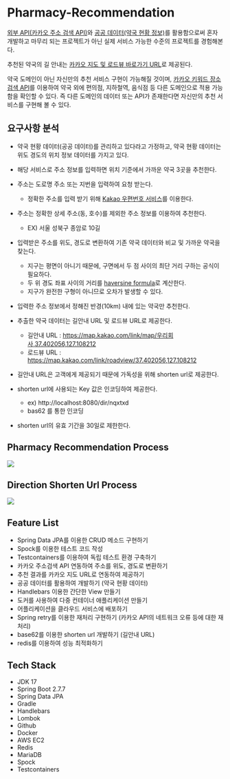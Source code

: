 # Pharmacy-Recommendation

[외부 API(카카오 주소 검색 API)](https://developers.kakao.com/docs/latest/ko/local/dev-guide#search-by-category)와 [공공 데이터(약국 현황 정보)](https://www.data.go.kr/data/15065023/fileData.do)를 활용함으로써 혼자 개발하고 마무리 되는 프로젝트가 아닌 실제 서비스 가능한 수준의 프로젝트를 경험해본다.

추천된 약국의 길 안내는 [카카오 지도 및 로드뷰 바로가기 URL](https://apis.map.kakao.com/web/guide/#routeurl)로 제공된다.

약국 도메인이 아닌 자신만의 추천 서비스 구현이 가능해질 것이며, [카카오 키워드 장소 검색 API](https://developers.kakao.com/docs/latest/ko/local/dev-guide#search-by-category)를 이용하여 약국 외에 편의점, 지하철역, 음식점 등 다른 도메인으로 적용 가능함을 확인할 수 있다. 
즉 다른 도메인의 데이터 또는 API가 존재한다면 자신만의 추천 서비스를 구현해 볼 수 있다.

## 요구사항 분석

 * 약국 현황 데이터(공공 데이터)를 관리하고 있다라고 가정하고, 약국 현황 데이터는 위도 경도의 위치 정보 데이터를 가지고 있다.
 
 * 해당 서비스로 주소 정보를 입력하면 위치 기준에서 가까운 약국 3곳을 추천한다.
 * 주소는 도로명 주소 또는 지번을 입력하여 요청 받는다.
   * 정확한 주소를 입력 받기 위해 [Kakao 우편번호 서비스](https://postcode.map.daum.net/guide)를 이용한다.
 * 주소는 정확한 상세 주소(동, 호수)를 제외한 주소 정보를 이용하여 추천한다. 
   * EX) 서울 성북구 종암로 10길
 * 입력받은 주소를 위도, 경도로 변환하여 기존 약국 데이터와 비교 및 가까운 약국을 찾는다. 
   * 지구는 평면이 아니기 때문에, 구면에서 두 점 사이의 최단 거리 구하는 공식이 필요하다. 
   * 두 위 경도 좌표 사이의 거리를 [haversine formula](https://en.wikipedia.org/wiki/Haversine_formula)로 계산한다. 
   * 지구가 완전한 구형이 아니므로 오차가 발생할 수 있다. 
    
 * 입력한 주소 정보에서 정해진 반경(10km) 내에 있는 약국만 추천한다. 
 * 추출한 약국 데이터는 길안내 URL 및 로드뷰 URL로 제공한다. 
   * 길안내 URL : https://map.kakao.com/link/map/우리회사,37.402056,127.108212
   * 로드뷰 URL : https://map.kakao.com/link/roadview/37.402056,127.108212
 * 길안내 URL은 고객에게 제공되기 때문에 가독성을 위해 shorten url로 제공한다. 
 * shorten url에 사용되는 Key 값은 인코딩하여 제공한다. 
   * ex) http://localhost:8080/dir/nqxtxd
   * bas62 를 통한 인코딩 
 * shorten url의 유효 기간을 30일로 제한한다.

## Pharmacy Recommendation Process

<img src="https://user-images.githubusercontent.com/63120360/210836803-6ca550f1-3207-4b4e-9901-b7907364bec0.svg">

## Direction Shorten Url Process

<img src="https://user-images.githubusercontent.com/63120360/210839565-336d3e21-a19c-4bfb-8d49-f3ad1f6e3a33.svg">

## Feature List

 - Spring Data JPA를 이용한 CRUD 메소드 구현하기 
 - Spock를 이용한 테스트 코드 작성 
 - Testcontainers를 이용하여 독립 테스트 환경 구축하기 
 - 카카오 주소검색 API 연동하여 주소를 위도, 경도로 변환하기 
 - 추천 결과를 카카오 지도 URL로 연동하여 제공하기 
 - 공공 데이터를 활용하여 개발하기 (약국 현황 데이터)
 - Handlebars 이용한 간단한 View 만들기 
 - 도커를 사용하여 다중 컨테이너 애플리케이션 만들기 
 - 어플리케이션을 클라우드 서비스에 배포하기 
 - Spring retry를 이용한 재처리 구현하기 (카카오 API의 네트워크 오류 등에 대한 재처리)
 - base62를 이용한 shorten url 개발하기 (길안내 URL)
 - redis를 이용하여 성능 최적화하기

## Tech Stack

 - JDK 17
 - Spring Boot 2.7.7 
 - Spring Data JPA 
 - Gradle 
 - Handlebars 
 - Lombok 
 - Github 
 - Docker 
 - AWS EC2
 - Redis 
 - MariaDB 
 - Spock 
 - Testcontainers
